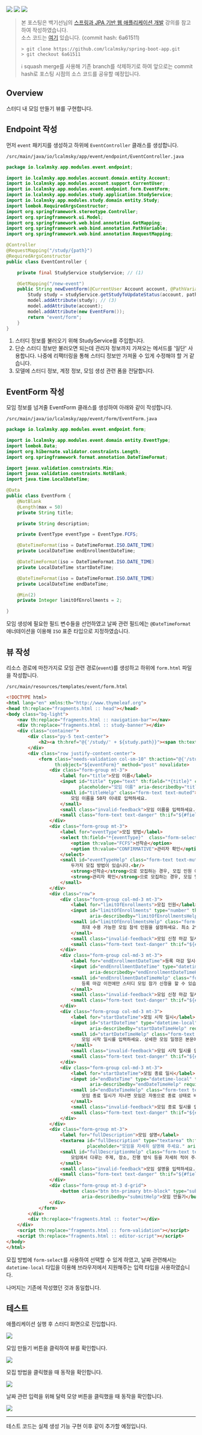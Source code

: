 ![](https://img.shields.io/badge/spring--boot-2.5.4-red) ![](https://img.shields.io/badge/gradle-7.1.1-brightgreen) ![](https://img.shields.io/badge/java-11-blue)

> 본 포스팅은 백기선님의 [스프링과 JPA 기반 웹 애플리케이션 개발](https://www.inflearn.com/course/%EC%8A%A4%ED%94%84%EB%A7%81-JPA-%EC%9B%B9%EC%95%B1/dashboard) 강의를 참고하여 작성하였습니다.  
> 소스 코드는 [여기](https://github.com/lcalmsky/spring-boot-app) 있습니다. (commit hash: 6a61511)
> ```shell
> > git clone https://github.com/lcalmsky/spring-boot-app.git
> > git checkout 6a61511
> ```
> ℹ️ squash merge를 사용해 기존 branch를 삭제하기로 하여 앞으로는 commit hash로 포스팅 시점의 소스 코드를 공유할 예정입니다.

## Overview

스터디 내 모임 만들기 뷰를 구현합니다.

## Endpoint 작성

먼저 `event` 패키지를 생성하고 하위에 `EventController` 클래스를 생성합니다.

`/src/main/java/io/lcalmsky/app/event/endpoint/EventController.java`

```java
package io.lcalmsky.app.modules.event.endpoint;

import io.lcalmsky.app.modules.account.domain.entity.Account;
import io.lcalmsky.app.modules.account.support.CurrentUser;
import io.lcalmsky.app.modules.event.endpoint.form.EventForm;
import io.lcalmsky.app.modules.study.application.StudyService;
import io.lcalmsky.app.modules.study.domain.entity.Study;
import lombok.RequiredArgsConstructor;
import org.springframework.stereotype.Controller;
import org.springframework.ui.Model;
import org.springframework.web.bind.annotation.GetMapping;
import org.springframework.web.bind.annotation.PathVariable;
import org.springframework.web.bind.annotation.RequestMapping;

@Controller
@RequestMapping("/study/{path}")
@RequiredArgsConstructor
public class EventController {

    private final StudyService studyService; // (1)

    @GetMapping("/new-event")
    public String newEventForm(@CurrentUser Account account, @PathVariable String path, Model model) {
        Study study = studyService.getStudyToUpdateStatus(account, path); // (2)
        model.addAttribute(study); // (3)
        model.addAttribute(account);
        model.addAttribute(new EventForm());
        return "event/form";
    }
}
```

1. 스터디 정보를 불러오기 위해 StudyService를 주입합니다.
2. 단순 스터디 정보만 불러오면 되는데 관리자 정보까지 가져오는 메서드를 '일단' 사용합니다. 나중에 리팩터링을 통해 스터디 정보만 가져올 수 있게 수정해야 할 거 같습니다.
3. 모델에 스터디 정보, 계정 정보, 모임 생성 관련 폼을 전달합니다.

## EventForm 작성

모임 정보를 넘겨줄 EventForm 클래스를 생성하여 아래와 같이 작성합니다.

`/src/main/java/io/lcalmsky/app/event/form/EventForm.java`

```java
package io.lcalmsky.app.modules.event.endpoint.form;

import io.lcalmsky.app.modules.event.domain.entity.EventType;
import lombok.Data;
import org.hibernate.validator.constraints.Length;
import org.springframework.format.annotation.DateTimeFormat;

import javax.validation.constraints.Min;
import javax.validation.constraints.NotBlank;
import java.time.LocalDateTime;

@Data
public class EventForm {
    @NotBlank
    @Length(max = 50)
    private String title;

    private String description;

    private EventType eventType = EventType.FCFS;

    @DateTimeFormat(iso = DateTimeFormat.ISO.DATE_TIME)
    private LocalDateTime endEnrollmentDateTime;

    @DateTimeFormat(iso = DateTimeFormat.ISO.DATE_TIME)
    private LocalDateTime startDateTime;

    @DateTimeFormat(iso = DateTimeFormat.ISO.DATE_TIME)
    private LocalDateTime endDateTime;

    @Min(2)
    private Integer limitOfEnrollments = 2;

}
```

모임 생성에 필요한 필드 변수들을 선언하였고 날짜 관련 필드에는 `@DateTimeFormat` 애너테이션을 이용해 `ISO` 표준 타입으로 지정하였습니다.

## 뷰 작성

리소스 경로에 마찬가지로 모임 관련 경로(`event`)를 생성하고 하위에 `form.html` 파일을 작성합니다.

`/src/main/resources/templates/event/form.html`

```html
<!DOCTYPE html>
<html lang="en" xmlns:th="http://www.thymeleaf.org">
<head th:replace="fragments.html :: head"></head>
<body class="bg-light">
    <nav th:replace="fragments.html :: navigation-bar"></nav>
    <div th:replace="fragments.html :: study-banner"></div>
    <div class="container">
        <div class="py-5 text-center">
            <h2><a th:href="@{'/study/' + ${study.path}}"><span th:text="${study.title}">스터디</span></a> / 새 모임 만들기</h2>
        </div>
        <div class="row justify-content-center">
            <form class="needs-validation col-sm-10" th:action="@{'/study/' + ${study.path} + '/new-event'}"
                  th:object="${eventForm}" method="post" novalidate>
                <div class="form-group mt-3">
                    <label for="title">모임 이름</label>
                    <input id="title" type="text" th:field="*{title}" class="form-control"
                           placeholder="모임 이름" aria-describedby="titleHelp" required>
                    <small id="titleHelp" class="form-text text-muted">
                        모임 이름을 50자 이내로 입력하세요.
                    </small>
                    <small class="invalid-feedback">모임 이름을 입력하세요.</small>
                    <small class="form-text text-danger" th:if="${#fields.hasErrors('title')}" th:errors="*{title}">Error</small>
                </div>
                <div class="form-group mt-3">
                    <label for="eventType">모집 방법</label>
                    <select th:field="*{eventType}"  class="form-select me-sm-2" id="eventType" aria-describedby="eventTypeHelp">
                        <option th:value="FCFS">선착순</option>
                        <option th:value="CONFIRMATIVE">관리자 확인</option>
                    </select>
                    <small id="eventTypeHelp" class="form-text text-muted">
                        두가지 모집 방법이 있습니다.<br/>
                        <strong>선착순</strong>으로 모집하는 경우, 모집 인원 이내의 접수는 자동으로 확정되며, 제한 인원을 넘는 신청은 대기 신청이 되며 이후에 확정된 신청 중에 취소가 발생하면 선착순으로 대기 신청자를 확정 신청자도 변경합니다. 단, 등록 마감일 이후에는 취소해도 확정 여부가 바뀌지 않습니다.<br/>
                        <strong>관리자 확인</strong>으로 모집하는 경우, 모임 및 스터디 관리자가 모임 신청 목록을 조회하고 직접 확정 여부를 정할 수 있습니다. 등록 마감일 이후에는 변경할 수 없습니다.
                    </small>
                </div>
                <div class="row">
                    <div class="form-group col-md-3 mt-3">
                        <label for="limitOfEnrollments">모집 인원</label>
                        <input id="limitOfEnrollments" type="number" th:field="*{limitOfEnrollments}" class="form-control" placeholder="0"
                               aria-describedby="limitOfEnrollmentsHelp">
                        <small id="limitOfEnrollmentsHelp" class="form-text text-muted">
                            최대 수용 가능한 모임 참석 인원을 설정하세요. 최소 2인 이상 모임이어야 합니다.
                        </small>
                        <small class="invalid-feedback">모임 신청 마감 일시를 입력하세요.</small>
                        <small class="form-text text-danger" th:if="${#fields.hasErrors('limitOfEnrollments')}" th:errors="*{limitOfEnrollments}">Error</small>
                    </div>
                    <div class="form-group col-md-3 mt-3">
                        <label for="endEnrollmentDateTime">등록 마감 일시</label>
                        <input id="endEnrollmentDateTime" type="datetime-local" th:field="*{endEnrollmentDateTime}" class="form-control"
                               aria-describedby="endEnrollmentDateTimeHelp" required>
                        <small id="endEnrollmentDateTimeHelp" class="form-text text-muted">
                            등록 마감 이전에만 스터디 모임 참가 신청을 할 수 있습니다.
                        </small>
                        <small class="invalid-feedback">모임 신청 마감 일시를 입력하세요.</small>
                        <small class="form-text text-danger" th:if="${#fields.hasErrors('endEnrollmentDateTime')}" th:errors="*{endEnrollmentDateTime}">Error</small>
                    </div>
                    <div class="form-group col-md-3 mt-3">
                        <label for="startDateTime">모임 시작 일시</label>
                        <input id="startDateTime" type="datetime-local" th:field="*{startDateTime}" class="form-control"
                               aria-describedby="startDateTimeHelp" required>
                        <small id="startDateTimeHelp" class="form-text text-muted">
                            모임 시작 일시를 입력하세요. 상세한 모임 일정은 본문에 적어주세요.
                        </small>
                        <small class="invalid-feedback">모임 시작 일시를 입력하세요.</small>
                        <small class="form-text text-danger" th:if="${#fields.hasErrors('startDateTime')}" th:errors="*{startDateTime}">Error</small>
                    </div>
                    <div class="form-group col-md-3 mt-3">
                        <label for="startDateTime">모임 종료 일시</label>
                        <input id="endDateTime" type="datetime-local" th:field="*{endDateTime}" class="form-control"
                               aria-describedby="endDateTimeHelp" required>
                        <small id="endDateTimeHelp" class="form-text text-muted">
                            모임 종료 일시가 지나면 모임은 자동으로 종료 상태로 바뀝니다.
                        </small>
                        <small class="invalid-feedback">모임 종료 일시를 입력하세요.</small>
                        <small class="form-text text-danger" th:if="${#fields.hasErrors('endDateTime')}" th:errors="*{endDateTime}">Error</small>
                    </div>
                </div>
                <div class="form-group mt-3">
                    <label for="fullDescription">모임 설명</label>
                    <textarea id="fullDescription" type="textarea" th:field="*{description}" class="editor form-control"
                              placeholder="모임을 자세히 설명해 주세요." aria-describedby="fullDescriptionHelp" required></textarea>
                    <small id="fullDescriptionHelp" class="form-text text-muted">
                        모임에서 다루는 주제, 장소, 진행 방식 등을 자세히 적어 주세요.
                    </small>
                    <small class="invalid-feedback">모임 설명을 입력하세요.</small>
                    <small class="form-text text-danger" th:if="${#fields.hasErrors('description')}" th:errors="*{description}">Error</small>
                </div>
                <div class="form-group mt-3 d-grid">
                    <button class="btn btn-primary btn-block" type="submit"
                            aria-describedby="submitHelp">모임 만들기</button>
                </div>
            </form>
        </div>
        <div th:replace="fragments.html :: footer"></div>
    </div>
    <script th:replace="fragments.html :: form-validation"></script>
    <script th:replace="fragments.html :: editor-script"></script>
</body>
</html>
```

모집 방법에 `form-select`를 사용하여 선택할 수 있게 하였고, 날짜 관련해서는 `datetime-local` 타입을 이용해 브라우저에서 지원해주는 입력 타입을 사용하였습니다.

나머지는 기존에 작성했던 것과 동일합니다.

## 테스트

애플리케이션 실행 후 스터디 화면으로 진입합니다.

![](https://raw.githubusercontent.com/lcalmsky/spring-boot-app/master/resources/images/47-01.png)

모임 만들기 버튼을 클릭하여 뷰를 확인합니다. 

![](https://raw.githubusercontent.com/lcalmsky/spring-boot-app/master/resources/images/47-02.png)

모집 방법을 클릭했을 때 동작을 확인합니다.

![](https://raw.githubusercontent.com/lcalmsky/spring-boot-app/master/resources/images/47-03.png)

날짜 관련 입력을 위해 달력 모양 버튼을 클릭했을 때 동작을 확인합니다.

![](https://raw.githubusercontent.com/lcalmsky/spring-boot-app/master/resources/images/47-04.png)

---

테스트 코드는 실제 생성 기능 구현 이후 같이 추가할 예정입니다.